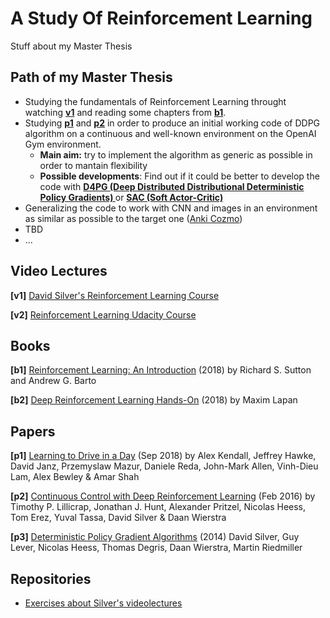 # A Study Of Reinforcement Learning
Stuff about my Master Thesis
## Path of my Master Thesis
- Studying the fundamentals of Reinforcement Learning throught watching **[v1](#video-lectures)** and reading some chapters from **[b1](#books)**.
- Studying **[p1](#papers)** and **[p2](#papers)** in order to produce an initial working code of DDPG algorithm on a continuous and well-known environment on the OpenAI Gym environment.
  - **Main aim:** try to implement the algorithm as generic as possible in order to mantain flexibility
  - **Possible developments**: Find out if it could be better to develop the code with **[D4PG (Deep Distributed Distributional Deterministic Policy Gradients) ](https://arxiv.org/pdf/1804.08617.pdf)** or **[SAC (Soft Actor-Critic) ](https://arxiv.org/pdf/1801.01290.pdf)**
- Generalizing the code to work with CNN and images in an environment as similar as possible to the target one ([Anki Cozmo](https://www.anki.com/en-us/cozmo))
- TBD
- ...
 
  
## Video Lectures
**[v1]** [David Silver's Reinforcement Learning Course](http://www0.cs.ucl.ac.uk/staff/d.silver/web/Teaching.html)

**[v2]** [Reinforcement Learning Udacity Course](https://classroom.udacity.com/courses/ud600)

## Books
**[b1]** [Reinforcement Learning: An Introduction](http://incompleteideas.net/book/RLbook2018.pdf) (2018) by Richard S. Sutton and Andrew G. Barto

**[b2]** [Deep Reinforcement Learning Hands-On](https://www.packtpub.com/big-data-and-business-intelligence/deep-reinforcement-learning-hands) (2018) by Maxim Lapan

## Papers
**[p1]** [Learning to Drive in a Day](https://arxiv.org/pdf/1807.00412.pdf) (Sep 2018) by Alex Kendall, Jeffrey Hawke, David Janz, Przemyslaw Mazur, Daniele Reda, John-Mark Allen, Vinh-Dieu Lam, Alex Bewley & Amar Shah

**[p2]** [Continuous Control with Deep Reinforcement Learning](https://arxiv.org/pdf/1509.02971.pdf) (Feb 2016) by Timothy P. Lillicrap, Jonathan J. Hunt, Alexander Pritzel, Nicolas Heess, Tom Erez, Yuval Tassa, David Silver & Daan Wierstra

**[p3]** [Deterministic Policy Gradient Algorithms](http://proceedings.mlr.press/v32/silver14.pdf) (2014) David Silver, Guy Lever, Nicolas Heess, Thomas Degris, Daan Wierstra, Martin Riedmiller



## Repositories
- [Exercises about Silver's videolectures](https://github.com/dennybritz/reinforcement-learning)
